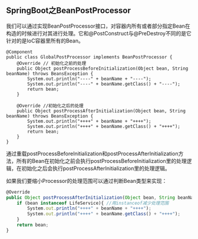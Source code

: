 ## SpringBoot之BeanPostProcessor

我们可以通过实现BeanPostProcessor接口，对容器内所有或者部分指定Bean在构造的时候进行对其进行处理。它和@PostConstruct与@PreDestroy不同的是它针对的是IoC容器里所有的Bean。

```
@Component
public class GlobalPostProcessor implements BeanPostProcessor {
    @Override // 初始化之前的处理
    public Object postProcessBeforeInitialization(Object bean, String beanName) throws BeansException { 
        System.out.println("----" + beanName + "----");
        System.out.println("----" + beanName.getClass() + "----");
        return bean;
    }

    @Override //初始化之后的处理
    public Object postProcessAfterInitialization(Object bean, String beanName) throws BeansException {
        System.out.println("++++" + beanName + "++++");
        System.out.println("++++" + beanName.getClass() + "++++");
        return bean;
    }
}
```

通过重载postProcessBeforeInitialization和postProcessAfterInitialization方法，所有的Bean在初始化之前会执行postProcessBeforeInitialization里的处理逻辑，在初始化之后会执行postProcessAfterInitialization里的处理逻辑。


如果我们要缩小Processor的处理范围可以通过判断Bean类型来实现：
```js
@Override
public Object postProcessAfterInitialization(Object bean, String beanName) throws BeansException {
    if (bean instanceof LifeService){ //用instanceof减少处理范围
        System.out.println("++++" + beanName + "++++");
        System.out.println("++++" + beanName.getClass() + "++++");
    }
    return bean;
}
```